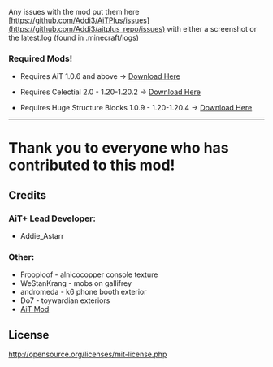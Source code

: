 Any issues with the mod put them here [https://github.com/Addi3/AiTPlus/issues](https://github.com/Addi3/aitplus_repo/issues) with either a screenshot or the latest.log (found in .minecraft/logs)



### Required Mods!

- Requires AiT 1.0.6 and above -> [Download Here](https://modrinth.com/mod/ait/version/1.0.5-1.20.1-release)

- Requires Celectial 2.0 - 1.20-1.20.2 -> [Download Here](https://modrinth.com/mod/celestial/versions?g=1.20.1&l=fabric)

- Requires Huge Structure Blocks 1.0.9 - 1.20-1.20.4 -> [Download Here](https://modrinth.com/mod/huge-structure-blocks/version/1.0.9)

---------
# Thank you to everyone who has contributed to this mod!

## Credits

### AiT+ Lead Developer:
- Addie_Astarr

### Other:
- Frooploof - alnicocopper console texture
- WeStanKrang - mobs on gallifrey
- andromeda - k6 phone booth exterior
- Do7 - toywardian exteriors
- [AiT Mod](https://modrinth.com/mod/ait)


## License

http://opensource.org/licenses/mit-license.php
